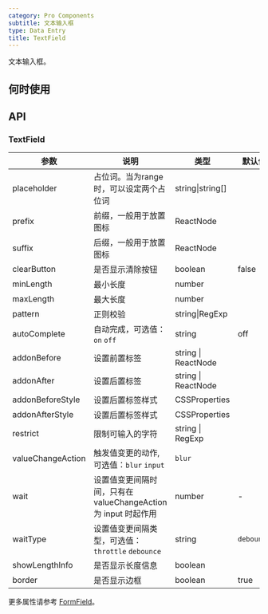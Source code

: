 ```yaml
---
category: Pro Components
subtitle: 文本输入框
type: Data Entry
title: TextField
---
```


文本输入框。

## 何时使用



## API

### TextField

| 参数      | 说明                                     | 类型        |默认值 |
|-----------|------------------------------------------|------------|--------|
| placeholder | 占位词。当为range时，可以设定两个占位词 | string\|string[]  |  |
| prefix | 前缀，一般用于放置图标 | ReactNode  |  |
| suffix | 后缀，一般用于放置图标 | ReactNode  |  |
| clearButton | 是否显示清除按钮 | boolean  | false |
| minLength | 最小长度 | number  |  |
| maxLength | 最大长度 | number |   |
| pattern | 正则校验 | string\|RegExp |   |
| autoComplete | 自动完成，可选值：`on` `off` | string | off |
| addonBefore | 设置前置标签 | string \| ReactNode |  |
| addonAfter | 设置后置标签 | string \| ReactNode |  |
| addonBeforeStyle | 设置后置标签样式 | CSSProperties |  |
| addonAfterStyle | 设置后置标签样式 | CSSProperties |  |
| restrict | 限制可输入的字符 | string \| RegExp |  |
| valueChangeAction | 触发值变更的动作, 可选值：`blur` `input` | `blur` |  |
| wait | 设置值变更间隔时间，只有在 valueChangeAction 为 input 时起作用 | number | - |
| waitType | 设置值变更间隔类型，可选值： `throttle` `debounce` | string | `debounce` |
| showLengthInfo | 是否显示长度信息 | boolean | |
| border | 是否显示边框 | boolean | true |

更多属性请参考 [FormField](/components-pro/field/#FormField)。

<style>
.code-box .c7n-row {
  margin-bottom: .24rem;
}
</style>
